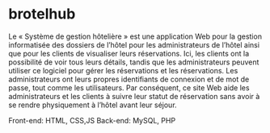 #  brotelhub
Le « Système de gestion hôtelière » est une application Web pour la gestion informatisée des dossiers de l’hôtel pour les administrateurs de l’hôtel ainsi que pour les clients de visualiser leurs réservations. Ici, les clients ont la possibilité de voir tous leurs détails, tandis que les administrateurs peuvent utiliser ce logiciel pour gérer les réservations et les réservations. Les administrateurs ont leurs propres identifiants de connexion et de mot de passe, tout comme les utilisateurs. Par conséquent, ce site Web aide les administrateurs et les clients à suivre leur statut de réservation sans avoir à se rendre physiquement à l’hôtel avant leur séjour.


Front-end: HTML, CSS,JS
Back-end: MySQL, PHP


